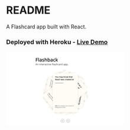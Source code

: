 # README

A Flashcard app built with React.

<h3>Deployed with Heroku - <a href="michaels-flashcards.herokuapp.com">Live Demo</a></h3>

![gif](images/flashback-giphy.gif)

